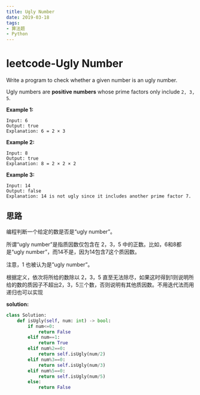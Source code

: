 ```yaml
---
title: Ugly Number
date: 2019-03-18
tags: 
- 算法题
- Python
---
```


# leetcode-Ugly Number

Write a program to check whether a given number is an ugly number.

Ugly numbers are **positive numbers** whose prime factors only include `2, 3, 5`.

**Example 1:**

```
Input: 6
Output: true
Explanation: 6 = 2 × 3
```

**Example 2:**

```
Input: 8
Output: true
Explanation: 8 = 2 × 2 × 2
```

**Example 3:**

```
Input: 14
Output: false 
Explanation: 14 is not ugly since it includes another prime factor 7.
```

## 思路

编程判断一个给定的数是否是“ugly number”。

所谓“ugly number”是指质因数仅包含在 2，3，5 中的正数。比如，6和8都是“ugly number”，而14不是，因为14包含7这个质因数。

注意，1 也被认为是”ugly number”。

根据定义，依次将所给的数除以 2，3，5 直至无法除尽，如果这时得到1则说明所给的数的质因子不超出2，3，5三个数，否则说明有其他质因数。不用迭代法而用递归也可以实现

**solution:**

```python
class Solution:
    def isUgly(self, num: int) -> bool:
        if num<=0:
            return False
        elif num==1:
            return True
        elif num%2==0:
            return self.isUgly(num/2)
        elif num%3==0:
            return self.isUgly(num/3)
        elif num%5==0:
            return self.isUgly(num/5)
        else:
            return False
        
```



